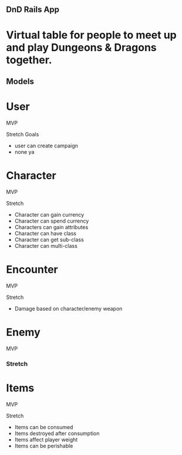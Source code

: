 ## DnD Rails App

# Virtual table for people to meet up and play Dungeons & Dragons together.

## Models

# User
    
MVP
<!-- * Can login -->
<!-- * Can sign-up -->
<!-- * user can create character -->
<!-- * user can create enemy -->

Stretch Goals
<!-- * user can control character's inventory & equipment. -->
* user can create campaign
* none ya


# Character

MVP
<!-- * Character can gain experiance points -->
<!-- * Character can level up -->
<!-- * Character stats can increase -->
<!-- * Character stats cab decrease   -->
<!-- * Character can die -->

Stretch
* Character can gain currency
* Character can spend currency
* Characters can gain attributes
* Character can have class
* Character can get sub-class
* Character can multi-class


# Encounter

MVP
<!-- * Turns based on initial highest dice roll -->
<!-- * Attack landing based on roll compared to Armor Rating -->
<!-- * Joins Character and Monsters -->

Stretch
* Damage based on character/enemy weapon

# Enemy 

MVP
<!-- * Enemy stats can increase -->
<!-- * Enemy stats can decrease   -->
<!-- * Enemy can die -->

### Stretch

# Items

MVP  
<!-- * Item can be stored in inventory -->
<!-- * Items can be equipped (set up to where they can only equip one shield/armor/sword) at a time -->
<!-- * Items can effect player stats -->
<!-- * Items have weight -->

Stretch
* Items can be consumed
* Items destroyed after consumption
* Items affect player weight
* Items can be perishable
    
